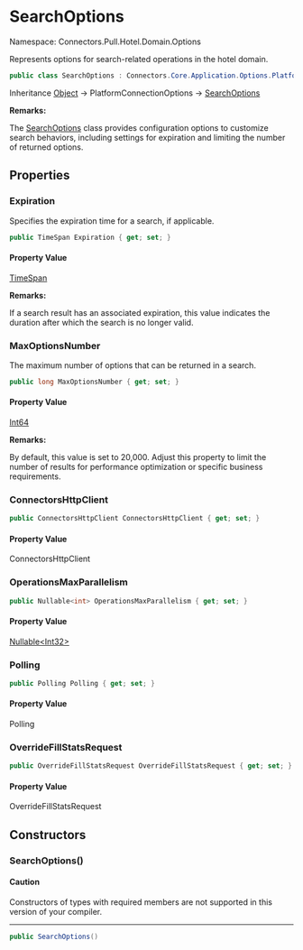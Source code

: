 # SearchOptions

Namespace: Connectors.Pull.Hotel.Domain.Options

Represents options for search-related operations in the hotel domain.

```csharp
public class SearchOptions : Connectors.Core.Application.Options.PlatformConnectionOptions
```

Inheritance [Object](https://docs.microsoft.com/en-us/dotnet/api/system.object) → PlatformConnectionOptions → [SearchOptions](./connectors.pull.hotel.domain.options.searchoptions)

**Remarks:**

The [SearchOptions](./connectors.pull.hotel.domain.options.searchoptions) class provides configuration options to customize search behaviors, 
 including settings for expiration and limiting the number of returned options.

## Properties

### **Expiration**

Specifies the expiration time for a search, if applicable.

```csharp
public TimeSpan Expiration { get; set; }
```

#### Property Value

[TimeSpan](https://docs.microsoft.com/en-us/dotnet/api/system.timespan)<br />

**Remarks:**

If a search result has an associated expiration, this value indicates the duration 
 after which the search is no longer valid.

### **MaxOptionsNumber**

The maximum number of options that can be returned in a search.

```csharp
public long MaxOptionsNumber { get; set; }
```

#### Property Value

[Int64](https://docs.microsoft.com/en-us/dotnet/api/system.int64)<br />

**Remarks:**

By default, this value is set to 20,000. Adjust this property to limit the number 
 of results for performance optimization or specific business requirements.

### **ConnectorsHttpClient**

```csharp
public ConnectorsHttpClient ConnectorsHttpClient { get; set; }
```

#### Property Value

ConnectorsHttpClient<br />

### **OperationsMaxParallelism**

```csharp
public Nullable<int> OperationsMaxParallelism { get; set; }
```

#### Property Value

[Nullable\<Int32\>](https://docs.microsoft.com/en-us/dotnet/api/system.nullable-1)<br />

### **Polling**

```csharp
public Polling Polling { get; set; }
```

#### Property Value

Polling<br />

### **OverrideFillStatsRequest**

```csharp
public OverrideFillStatsRequest OverrideFillStatsRequest { get; set; }
```

#### Property Value

OverrideFillStatsRequest<br />

## Constructors

### **SearchOptions()**

#### Caution

Constructors of types with required members are not supported in this version of your compiler.

---

```csharp
public SearchOptions()
```
